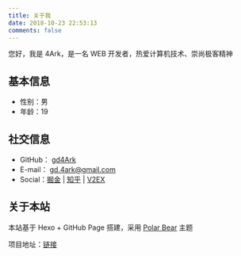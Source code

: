 ```yaml
---
title: 关于我
date: 2018-10-23 22:53:13
comments: false
---
```


您好，我是 4Ark，是一名 WEB 开发者，热爱计算机技术、崇尚极客精神

## 基本信息

-   性别：男
-   年龄：19

## 社交信息

-   GitHub： [gd4Ark](https://github.com/gd4Ark)
-   E-mail： gd.4ark@gmail.com
-   Social：[掘金](https://juejin.im/user/5a4f6e2c6fb9a01cb508a127) | [知乎](https://www.zhihu.com/people/cai-hong-hui-2/activities) | [V2EX](https://www.v2ex.com/member/4ark)

## 关于本站

本站基于 Hexo + GitHub Page 搭建，采用 [Polar Bear](https://github.com/frostfan/hexo-theme-polarbear) 主题

项目地址：[链接](https://github.com/gd4Ark/gd4Ark.github.io)


